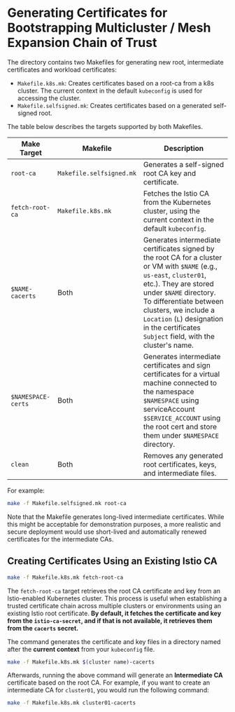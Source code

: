 # Generating Certificates for Bootstrapping Multicluster / Mesh Expansion Chain of Trust

The directory contains two Makefiles for generating new root, intermediate certificates and workload certificates:
- `Makefile.k8s.mk`: Creates certificates based on a root-ca from a k8s cluster. The current context in the default
`kubeconfig` is used for accessing the cluster.
- `Makefile.selfsigned.mk`: Creates certificates based on a generated self-signed root.

The table below describes the targets supported by both Makefiles.

Make Target | Makefile | Description
------ | -------- | -----------
`root-ca` | `Makefile.selfsigned.mk` | Generates a self-signed root CA key and certificate.
`fetch-root-ca` | `Makefile.k8s.mk` | Fetches the Istio CA from the Kubernetes cluster, using the current context in the default `kubeconfig`.
`$NAME-cacerts` | Both | Generates intermediate certificates signed by the root CA for a cluster or VM with `$NAME` (e.g., `us-east`, `cluster01`, etc.). They are stored under `$NAME` directory. To differentiate between clusters, we include a `Location` (`L`) designation in the certificates `Subject` field, with the cluster's name.
`$NAMESPACE-certs` | Both | Generates intermediate certificates and sign certificates for a virtual machine connected to the namespace `$NAMESPACE` using serviceAccount `$SERVICE_ACCOUNT` using the root cert and store them under `$NAMESPACE` directory.
`clean` | Both | Removes any generated root certificates, keys, and intermediate files.

For example:

```bash
make -f Makefile.selfsigned.mk root-ca
```

Note that the Makefile generates long-lived intermediate certificates. While this might be
acceptable for demonstration purposes, a more realistic and secure deployment would use
short-lived and automatically renewed certificates for the intermediate CAs.

## Creating Certificates Using an Existing Istio CA

```bash
make -f Makefile.k8s.mk fetch-root-ca
```

The `fetch-root-ca` target retrieves the root CA certificate and key from an Istio-enabled Kubernetes cluster. This process is useful when establishing a trusted certificate chain across multiple clusters or environments using an existing Istio root certificate. **By default, it fetches the certificate and key from the `istio-ca-secret`, and if that is not available, it retrieves them from the `cacerts` secret.**

The command generates the certificate and key files in a directory named after the **current context** from your `kubeconfig` file.

```bash
make -f Makefile.k8s.mk $(cluster name)-cacerts
```

Afterwards, running the above command will generate an **Intermediate CA** certificate based on the root CA. For example, if you want to create an intermediate CA for `cluster01`, you would run the following command:

```bash
make -f Makefile.k8s.mk cluster01-cacerts
```

